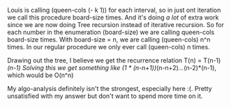 Louis is calling (queen-cols (- k 1)) for each interval, so in just ont iteration
we call this procedure board-size times. And it's doing *a lot* of extra work
since we are now doing Tree recursion instead of iterative recursion. So for each
number in the enumeration (board-size) we are calling queen-cols board-size times.
With board-size = n, we are calling (queen-cols) n^n times. In our regular
procedure we only ever call (queen-cols) n times. 

Drawing out the tree, I believe we get the recurrence relation T(n) = T(n-1)*(n-1)
Solving this we get something like (1 * (n-n+1))*(n-n+2)*...*(n-2)*(n-1), which would be O(n^n)

My algo-analysis definitely isn't the strongest, especially here :(. Pretty unsatisfied with
my answer but don't want to spend more time on it.
